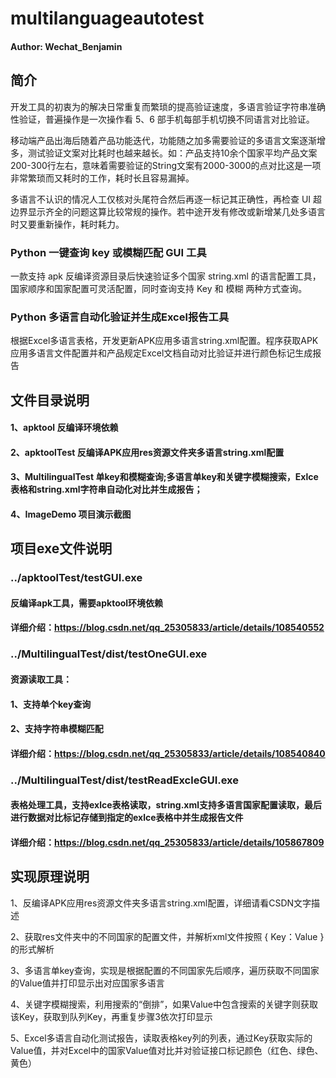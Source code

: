 
# multilanguageautotest
#### Author: Wechat_Benjamin

##

## 简介
开发工具的初衷为的解决日常重复而繁琐的提高验证速度，多语言验证字符串准确性验证，普遍操作是一次操作看 5、6 部手机每部手机切换不同语言对比验证。

移动端产品出海后随着产品功能迭代，功能随之加多需要验证的多语言文案逐渐增多，测试验证文案对比耗时也越来越长。如：产品支持10余个国家平均产品文案200-300行左右，意味着需要验证的String文案有2000-3000的点对比这是一项非常繁琐而又耗时的工作，耗时长且容易漏掉。

多语言不认识的情况人工仅核对头尾符合然后再逐一标记其正确性，再检查 UI 超边界显示齐全的问题这算比较常规的操作。若中途开发有修改或新增某几处多语言时又要重新操作，耗时耗力。

### Python 一键查询 key 或模糊匹配 GUI 工具

一款支持 apk 反编译资源目录后快速验证多个国家 string.xml 的语言配置工具，国家顺序和国家配置可灵活配置，同时查询支持 Key 和 模糊 两种方式查询。

### Python 多语言自动化验证并生成Excel报告工具

根据Excel多语言表格，开发更新APK应用多语言string.xml配置。程序获取APK应用多语言文件配置并和产品规定Excel文档自动对比验证并进行颜色标记生成报告

##

## 文件目录说明 

#### 1、apktool 反编译环境依赖


#### 2、apktoolTest 反编译APK应用res资源文件夹多语言string.xml配置


#### 3、MultilingualTest 单key和模糊查询;多语言单key和关键字模糊搜索，Exlce表格和string.xml字符串自动化对比并生成报告；

#### 4、ImageDemo 项目演示截图

##

## 项目exe文件说明


### ../apktoolTest/testGUI.exe


#### 反编译apk工具，需要apktool环境依赖
#### 详细介绍：https://blog.csdn.net/qq_25305833/article/details/108540552



### ../MultilingualTest/dist/testOneGUI.exe


#### 资源读取工具：
#### 1、支持单个key查询
#### 2、支持字符串模糊匹配
#### 详细介绍：https://blog.csdn.net/qq_25305833/article/details/108540840


### ../MultilingualTest/dist/testReadExcleGUI.exe


#### 表格处理工具，支持exlce表格读取，string.xml支持多语言国家配置读取，最后进行数据对比标记存储到指定的exlce表格中并生成报告文件
#### 详细介绍：https://blog.csdn.net/qq_25305833/article/details/105867809

##

## 实现原理说明

1、反编译APK应用res资源文件夹多语言string.xml配置，详细请看CSDN文字描述

2、获取res文件夹中的不同国家的配置文件，并解析xml文件按照 { Key：Value } 的形式解析

3、多语言单key查询，实现是根据配置的不同国家先后顺序，遍历获取不同国家的Value值并打印显示出对应国家多语言

4、关键字模糊搜索，利用搜索的“倒排”，如果Value中包含搜索的关键字则获取该Key，获取到队列Key，再重复步骤3依次打印显示

5、Excel多语言自动化测试报告，读取表格key列的列表，通过Key获取实际的Value值，并对Excel中的国家Value值对比并对验证接口标记颜色（红色、绿色、黄色）

##
